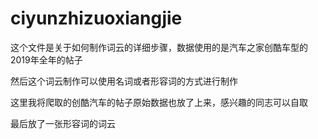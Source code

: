 # ciyunzhizuoxiangjie
这个文件是关于如何制作词云的详细步骤，数据使用的是汽车之家创酷车型的2019年全年的帖子


然后这个词云制作可以使用名词或者形容词的方式进行制作


这里我将爬取的创酷汽车的帖子原始数据也放了上来，感兴趣的同志可以自取

最后放了一张形容词的词云

